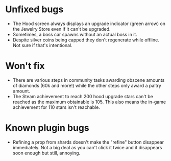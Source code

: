 # Unfixed bugs

- The Hood screen always displays an upgrade indicator (green arrow) on the Jewelry Store even if it can't be upgraded.
- Sometimes, a boss car spawns without an actual boss in it. 
- Despite silver coins being capped they don't regenerate while offline. Not sure if that's intentional.

# Won't fix

- There are various steps in community tasks awarding obscene amounts of diamonds (60k and more!) while the other steps only award a paltry amount.
- The Steam achievement to reach 200 hood upgrade stars can't be reached as the maximum obtainable is 105. This also means the in-game achievement for 110 stars isn't reachable.

# Known plugin bugs
- Refining a prop from shards doesn't make the "refine" button disappear immediately. Not a big deal as you can't click it twice and it disappears soon enough but still, annoying.
